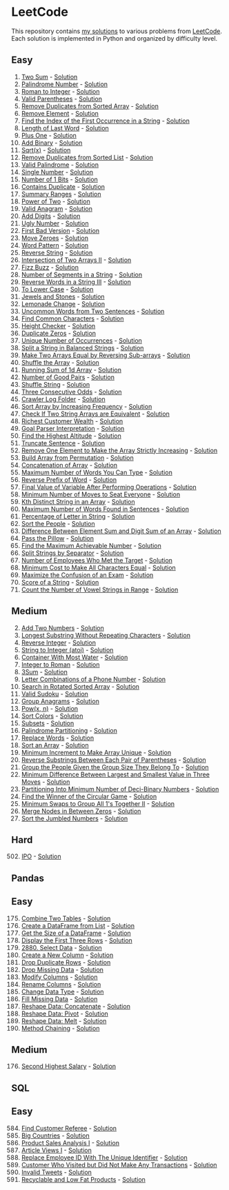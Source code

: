 # LeetCode
This repository contains [my solutions](https://leetcode.com/u/maxzbox/) to various problems from [LeetCode](https://leetcode.com/). Each solution is implemented in Python and organized by difficulty level.

## Easy
1. [Two Sum](https://leetcode.com/problems/two-sum) - [Solution](https://github.com/NazarovMM/LeetCode/blob/main/1.py)
9. [Palindrome Number](https://leetcode.com/problems/palindrome-number) - [Solution](https://github.com/NazarovMM/LeetCode/blob/main/9.py)
13. [Roman to Integer](https://leetcode.com/problems/roman-to-integer) - [Solution](https://github.com/NazarovMM/LeetCode/blob/main/13.py)
20. [Valid Parentheses](https://leetcode.com/problems/valid-parentheses) - [Solution](https://github.com/NazarovMM/LeetCode/blob/main/20.py)
26. [Remove Duplicates from Sorted Array](https://leetcode.com/problems/remove-duplicates-from-sorted-array) - [Solution](https://github.com/NazarovMM/LeetCode/blob/main/26.py)
27. [Remove Element](https://leetcode.com/problems/remove-element) - [Solution](https://github.com/NazarovMM/LeetCode/blob/main/27.py)
28. [Find the Index of the First Occurrence in a String](https://leetcode.com/problems/find-the-index-of-the-first-occurrence-in-a-string) - [Solution](https://github.com/NazarovMM/LeetCode/blob/main/28.py)
58. [Length of Last Word](https://leetcode.com/problems/length-of-last-word) - [Solution](https://github.com/NazarovMM/LeetCode/blob/main/58.py)
66. [Plus One](https://leetcode.com/problems/plus-one) - [Solution](https://github.com/NazarovMM/LeetCode/blob/main/66.py)
67. [Add Binary](https://leetcode.com/problems/add-binary) - [Solution](https://github.com/NazarovMM/LeetCode/blob/main/67.py)
69. [Sqrt(x)](https://leetcode.com/problems/sqrtx) - [Solution](https://github.com/NazarovMM/LeetCode/blob/main/69.py)
83. [Remove Duplicates from Sorted List](https://leetcode.com/problems/remove-duplicates-from-sorted-list) - [Solution](https://github.com/NazarovMM/LeetCode/blob/main/83.py)
125. [Valid Palindrome](https://leetcode.com/problems/valid-palindrome) - [Solution](https://github.com/NazarovMM/LeetCode/blob/main/125.py)
136. [Single Number](https://leetcode.com/problems/single-number) - [Solution](https://github.com/NazarovMM/LeetCode/blob/main/136.py)
191. [Number of 1 Bits](https://leetcode.com/problems/number-of-1-bits/description/) - [Solution](https://github.com/NazarovMM/LeetCode/blob/main/191.py)
217. [Contains Duplicate](https://leetcode.com/problems/contains-duplicate) - [Solution](https://github.com/NazarovMM/LeetCode/blob/main/217.py)
228. [Summary Ranges](https://leetcode.com/problems/summary-ranges) - [Solution](https://github.com/NazarovMM/LeetCode/blob/main/228.py)
231. [Power of Two](https://leetcode.com/problems/power-of-two) - [Solution](https://github.com/NazarovMM/LeetCode/blob/main/231.py)
242. [Valid Anagram](https://leetcode.com/problems/valid-anagram) - [Solution](https://github.com/NazarovMM/LeetCode/blob/main/242.py)
258. [Add Digits](https://leetcode.com/problems/add-digits) - [Solution](https://github.com/NazarovMM/LeetCode/blob/main/258.py)
263. [Ugly Number](https://leetcode.com/problems/ugly-number) - [Solution](https://github.com/NazarovMM/LeetCode/blob/main/263.py)
278. [First Bad Version](https://leetcode.com/problems/first-bad-version) - [Solution](https://github.com/NazarovMM/LeetCode/blob/main/278.py)
283. [Move Zeroes](https://leetcode.com/problems/move-zeroes/description/) - [Solution](https://github.com/NazarovMM/LeetCode/blob/main/283.py)
290. [Word Pattern](https://leetcode.com/problems/word-pattern/description) - [Solution](https://github.com/NazarovMM/LeetCode/blob/main/290.py)
344. [Reverse String](https://leetcode.com/problems/reverse-string) - [Solution](https://github.com/NazarovMM/LeetCode/blob/main/344.py)
350. [Intersection of Two Arrays II](https://leetcode.com/problems/intersection-of-two-arrays-ii) - [Solution](https://github.com/NazarovMM/LeetCode/blob/main/350.py)
412. [Fizz Buzz](https://leetcode.com/problems/fizz-buzz) - [Solution](https://github.com/NazarovMM/LeetCode/blob/main/412.py)
434. [Number of Segments in a String](https://leetcode.com/problems/number-of-segments-in-a-string) - [Solution](https://github.com/NazarovMM/LeetCode/blob/main/434.py)
557. [Reverse Words in a String III](https://leetcode.com/problems/reverse-words-in-a-string-iii) - [Solution](https://github.com/NazarovMM/LeetCode/blob/main/557.py)
709. [To Lower Case](https://leetcode.com/problems/to-lower-case) - [Solution](https://github.com/NazarovMM/LeetCode/blob/main/709.py)
771. [Jewels and Stones](https://leetcode.com/problems/jewels-and-stones) - [Solution](https://github.com/NazarovMM/LeetCode/blob/main/771.py)
860. [Lemonade Change](https://leetcode.com/problems/lemonade-change) - [Solution](https://github.com/NazarovMM/LeetCode/blob/main/860.py)
884. [Uncommon Words from Two Sentences](https://leetcode.com/problems/uncommon-words-from-two-sentences) - [Solution](https://github.com/NazarovMM/LeetCode/blob/main/884.py)
1002. [Find Common Characters](https://leetcode.com/problems/find-common-characters) - [Solution](https://github.com/NazarovMM/LeetCode/blob/main/1002.py)
1051. [Height Checker](https://leetcode.com/problems/height-checker) - [Solution](https://github.com/NazarovMM/LeetCode/blob/main/1051.py)
1089. [Duplicate Zeros](https://leetcode.com/problems/duplicate-zeros) - [Solution](https://github.com/NazarovMM/LeetCode/blob/main/1089.py)
1207. [Unique Number of Occurrences](https://leetcode.com/problems/unique-number-of-occurrences) - [Solution](https://github.com/NazarovMM/LeetCode/blob/main/1207.py)
1221. [Split a String in Balanced Strings](https://leetcode.com/problems/split-a-string-in-balanced-strings) - [Solution](https://github.com/NazarovMM/LeetCode/blob/main/1221.py)
1460. [Make Two Arrays Equal by Reversing Sub-arrays](https://leetcode.com/problems/make-two-arrays-equal-by-reversing-sub-arrays) - [Solution](https://github.com/NazarovMM/LeetCode/blob/main/1460.py)
1470. [Shuffle the Array](https://leetcode.com/problems/shuffle-the-array) - [Solution](https://github.com/NazarovMM/LeetCode/blob/main/1470.py)
1480. [Running Sum of 1d Array](https://leetcode.com/problems/running-sum-of-1d-array) - [Solution](https://github.com/NazarovMM/LeetCode/blob/main/1480.py)
1512. [Number of Good Pairs](https://leetcode.com/problems/number-of-good-pairs) - [Solution](https://github.com/NazarovMM/LeetCode/blob/main/1512.py)
1528. [Shuffle String](https://leetcode.com/problems/shuffle-string) - [Solution](https://github.com/NazarovMM/LeetCode/blob/main/1528.py)
1550. [Three Consecutive Odds](https://leetcode.com/problems/three-consecutive-odds) - [Solution](https://github.com/NazarovMM/LeetCode/blob/main/1550.py)
1598. [Crawler Log Folder](https://leetcode.com/problems/crawler-log-folder) - [Solution](https://github.com/NazarovMM/LeetCode/blob/main/1598.py)
1636. [Sort Array by Increasing Frequency](https://leetcode.com/problems/sort-array-by-increasing-frequency) - [Solution](https://github.com/NazarovMM/LeetCode/blob/main/1636.py)
1662. [Check If Two String Arrays are Equivalent](https://leetcode.com/problems/check-if-two-string-arrays-are-equivalent) - [Solution](https://github.com/NazarovMM/LeetCode/blob/main/1662.py)
1672. [Richest Customer Wealth](https://leetcode.com/problems/richest-customer-wealth) - [Solution](https://github.com/NazarovMM/LeetCode/blob/main/1672.py)
1678. [Goal Parser Interpretation](https://leetcode.com/problems/goal-parser-interpretation) - [Solution](https://github.com/NazarovMM/LeetCode/blob/main/1678.py)
1732. [Find the Highest Altitude](https://leetcode.com/problems/find-the-highest-altitude) - [Solution](https://github.com/NazarovMM/LeetCode/blob/main/1732.py)
1816. [Truncate Sentence](https://leetcode.com/problems/truncate-sentence) - [Solution](https://github.com/NazarovMM/LeetCode/blob/main/1816.py)
1909. [Remove One Element to Make the Array Strictly Increasing](https://leetcode.com/problems/remove-one-element-to-make-the-array-strictly-increasing) - [Solution](https://github.com/NazarovMM/LeetCode/blob/main/1909.py)
1920. [Build Array from Permutation](https://leetcode.com/problems/build-array-from-permutation) - [Solution](https://github.com/NazarovMM/LeetCode/blob/main/1920.py)
1929. [Concatenation of Array](https://leetcode.com/problems/concatenation-of-array) - [Solution](https://github.com/NazarovMM/LeetCode/blob/main/1929.py)
1935. [Maximum Number of Words You Can Type](https://leetcode.com/problems/maximum-number-of-words-you-can-type) - [Solution](https://github.com/NazarovMM/LeetCode/blob/main/1935.py)
2000. [Reverse Prefix of Word](https://leetcode.com/problems/reverse-prefix-of-word) - [Solution](https://github.com/NazarovMM/LeetCode/blob/main/2000.py)
2011. [Final Value of Variable After Performing Operations](https://leetcode.com/problems/final-value-of-variable-after-performing-operations) - [Solution](https://github.com/NazarovMM/LeetCode/blob/main/2011.py)
2037. [Minimum Number of Moves to Seat Everyone](https://leetcode.com/problems/minimum-number-of-moves-to-seat-everyone) - [Solution](https://github.com/NazarovMM/LeetCode/blob/main/2037.py)
2053. [Kth Distinct String in an Array](https://leetcode.com/problems/kth-distinct-string-in-an-array) - [Solution](https://github.com/NazarovMM/LeetCode/blob/main/2053.py)
2114. [Maximum Number of Words Found in Sentences](https://leetcode.com/problems/maximum-number-of-words-found-in-sentences) - [Solution](https://github.com/NazarovMM/LeetCode/blob/main/2114.py)
2278. [Percentage of Letter in String](https://leetcode.com/problems/percentage-of-letter-in-string) - [Solution](https://github.com/NazarovMM/LeetCode/blob/main/2278.py)
2418. [Sort the People](https://leetcode.com/problems/sort-the-people) - [Solution](https://github.com/NazarovMM/LeetCode/blob/main/2418.py)
2535. [Difference Between Element Sum and Digit Sum of an Array](https://leetcode.com/problems/difference-between-element-sum-and-digit-sum-of-an-array) - [Solution](https://github.com/NazarovMM/LeetCode/blob/main/2535.py)
2582. [Pass the Pillow](https://leetcode.com/problems/pass-the-pillow) - [Solution](https://github.com/NazarovMM/LeetCode/blob/main/2582.py)
2759. [Find the Maximum Achievable Number](https://leetcode.com/problems/find-the-maximum-achievable-number) - [Solution](https://github.com/NazarovMM/LeetCode/blob/main/2759.py)
2788. [Split Strings by Separator](https://leetcode.com/problems/split-strings-by-separator) - [Solution](https://github.com/NazarovMM/LeetCode/blob/main/2788.py)
2798. [Number of Employees Who Met the Target](https://leetcode.com/problems/number-of-employees-who-met-the-target) - [Solution](https://github.com/NazarovMM/LeetCode/blob/main/2798.py)
2942. [Minimum Cost to Make All Characters Equal](https://leetcode.com/problems/minimum-cost-to-make-all-characters-equal) - [Solution](https://github.com/NazarovMM/LeetCode/blob/main/2942.py)
3024. [Maximize the Confusion of an Exam](https://leetcode.com/problems/maximize-the-confusion-of-an-exam) - [Solution](https://github.com/NazarovMM/LeetCode/blob/main/3024.py)
3110. [Score of a String](https://leetcode.com/problems/score-of-a-string) - [Solution](https://github.com/NazarovMM/LeetCode/blob/main/3110.py)
3146. [Count the Number of Vowel Strings in Range](https://leetcode.com/problems/count-the-number-of-vowel-strings-in-range) - [Solution](https://github.com/NazarovMM/LeetCode/blob/main/3146.py)

## Medium
2. [Add Two Numbers](https://leetcode.com/problems/add-two-numbers) - [Solution](https://github.com/NazarovMM/LeetCode/blob/main/2.py)
3. [Longest Substring Without Repeating Characters](https://leetcode.com/problems/longest-substring-without-repeating-characters) - [Solution](https://github.com/NazarovMM/LeetCode/blob/main/3.py)
7. [Reverse Integer](https://leetcode.com/problems/reverse-integer) - [Solution](https://github.com/NazarovMM/LeetCode/blob/main/7.py)
8. [String to Integer (atoi)](https://leetcode.com/problems/string-to-integer-atoi) - [Solution](https://github.com/NazarovMM/LeetCode/blob/main/8.py)
11. [Container With Most Water](https://leetcode.com/problems/container-with-most-water) - [Solution](https://github.com/NazarovMM/LeetCode/blob/main/11.py)
12. [Integer to Roman](https://leetcode.com/problems/integer-to-roman) - [Solution](https://github.com/NazarovMM/LeetCode/blob/main/12.py)
15. [3Sum](https://leetcode.com/problems/3sum) - [Solution](https://github.com/NazarovMM/LeetCode/blob/main/15.py)
17. [Letter Combinations of a Phone Number](https://leetcode.com/problems/letter-combinations-of-a-phone-number) - [Solution](https://github.com/NazarovMM/LeetCode/blob/main/17.py)
33. [Search in Rotated Sorted Array](https://leetcode.com/problems/search-in-rotated-sorted-array) - [Solution](https://github.com/NazarovMM/LeetCode/blob/main/33.py)
36. [Valid Sudoku](https://leetcode.com/problems/valid-sudoku) - [Solution](https://github.com/NazarovMM/LeetCode/blob/main/36.py)
49. [Group Anagrams](https://leetcode.com/problems/group-anagrams) - [Solution](https://github.com/NazarovMM/LeetCode/blob/main/49.py)
50. [Pow(x, n)](https://leetcode.com/problems/powx-n) - [Solution](https://github.com/NazarovMM/LeetCode/blob/main/50.py)
75. [Sort Colors](https://leetcode.com/problems/sort-colors) - [Solution](https://github.com/NazarovMM/LeetCode/blob/main/75.py)
78. [Subsets](https://leetcode.com/problems/subsets) - [Solution](https://github.com/NazarovMM/LeetCode/blob/main/78.py)
131. [Palindrome Partitioning](https://leetcode.com/problems/palindrome-partitioning) - [Solution](https://github.com/NazarovMM/LeetCode/blob/main/131.py)
648. [Replace Words](https://leetcode.com/problems/replace-words) - [Solution](https://github.com/NazarovMM/LeetCode/blob/main/648.py)
912. [Sort an Array](https://leetcode.com/problems/sort-an-array) - [Solution](https://github.com/NazarovMM/LeetCode/blob/main/912.py)
945. [Minimum Increment to Make Array Unique](https://leetcode.com/problems/minimum-increment-to-make-array-unique) - [Solution](https://github.com/NazarovMM/LeetCode/blob/main/945.py)
1190. [Reverse Substrings Between Each Pair of Parentheses](https://leetcode.com/problems/reverse-substrings-between-each-pair-of-parentheses) - [Solution](https://github.com/NazarovMM/LeetCode/blob/main/1190.py)
1282. [Group the People Given the Group Size They Belong To](https://leetcode.com/problems/group-the-people-given-the-group-size-they-belong-to) - [Solution](https://github.com/NazarovMM/LeetCode/blob/main/1282.py)
1509. [Minimum Difference Between Largest and Smallest Value in Three Moves](https://leetcode.com/problems/minimum-difference-between-largest-and-smallest-value-in-three-moves) - [Solution](https://github.com/NazarovMM/LeetCode/blob/main/1509.py)
1689. [Partitioning Into Minimum Number of Deci-Binary Numbers](https://leetcode.com/problems/partitioning-into-minimum-number-of-deci-binary-numbers) - [Solution](https://github.com/NazarovMM/LeetCode/blob/main/1689.py)
1823. [Find the Winner of the Circular Game](https://leetcode.com/problems/find-the-winner-of-the-circular-game) - [Solution](https://github.com/NazarovMM/LeetCode/blob/main/1823.py)
2134. [Minimum Swaps to Group All 1's Together II](https://leetcode.com/problems/minimum-swaps-to-group-all-1s-together-ii) - [Solution](https://github.com/NazarovMM/LeetCode/blob/main/2134.py)
2181. [Merge Nodes in Between Zeros](https://leetcode.com/problems/merge-nodes-in-between-zeros) - [Solution](https://github.com/NazarovMM/LeetCode/blob/main/2181.py)
2191. [Sort the Jumbled Numbers](https://leetcode.com/problems/sort-the-jumbled-numbers) - [Solution](https://github.com/NazarovMM/LeetCode/blob/main/2191.py)

## Hard
502. [IPO](https://leetcode.com/problems/ipo) - [Solution](https://github.com/NazarovMM/LeetCode/blob/main/502.py)


## Pandas
## Easy
175. [Combine Two Tables](https://leetcode.com/problems/combine-two-tables) - [Solution](https://github.com/NazarovMM/LeetCode/blob/main/175.py)
2877. [Create a DataFrame from List](https://leetcode.com/problems/create-a-dataframe-from-list) - [Solution](https://github.com/NazarovMM/LeetCode/blob/main/2877.py)
2878. [Get the Size of a DataFrame](https://leetcode.com/problems/get-the-size-of-a-dataframe) - [Solution](https://github.com/NazarovMM/LeetCode/blob/main/2878.py)
2879. [Display the First Three Rows](https://leetcode.com/problems/display-the-first-three-rows) - [Solution](https://github.com/NazarovMM/LeetCode/blob/main/2879.py)
2880. [2880. Select Data](https://leetcode.com/problems/select-data/) - [Solution](https://github.com/NazarovMM/LeetCode/blob/main/2880.py)
2881. [Create a New Column](https://leetcode.com/problems/create-a-new-column/) - [Solution](https://github.com/NazarovMM/LeetCode/blob/main/2881.py)
2882. [Drop Duplicate Rows](https://leetcode.com/problems/drop-duplicate-rows) - [Solution](https://github.com/NazarovMM/LeetCode/blob/main/2882.py)
2883. [Drop Missing Data](https://leetcode.com/problems/drop-missing-data) - [Solution](https://github.com/NazarovMM/LeetCode/blob/main/2883.py)
2884. [Modify Columns](https://leetcode.com/problems/modify-columns) - [Solution](https://github.com/NazarovMM/LeetCode/blob/main/2884.py)
2885. [Rename Columns](https://leetcode.com/problems/rename-columns) - [Solution](https://github.com/NazarovMM/LeetCode/blob/main/2885.py)
2886. [Change Data Type](https://leetcode.com/problems/change-data-type) - [Solution](https://github.com/NazarovMM/LeetCode/blob/main/2886.py)
2887. [Fill Missing Data](https://leetcode.com/problems/fill-missing-data) - [Solution](https://github.com/NazarovMM/LeetCode/blob/main/2887.py)
2888. [Reshape Data: Concatenate](https://leetcode.com/problems/reshape-data-concatenate) - [Solution](https://github.com/NazarovMM/LeetCode/blob/main/2888.py)
2889. [Reshape Data: Pivot](https://leetcode.com/problems/reshape-data-pivot) - [Solution](https://github.com/NazarovMM/LeetCode/blob/main/2889.py)
2890. [Reshape Data: Melt](https://leetcode.com/problems/reshape-data-melt) - [Solution](https://github.com/NazarovMM/LeetCode/blob/main/2890.py)
2891. [Method Chaining](https://leetcode.com/problems/method-chaining) - [Solution](https://github.com/NazarovMM/LeetCode/blob/main/2891.py)


## Medium
176. [Second Highest Salary](https://leetcode.com/problems/second-highest-salary) - [Solution](https://github.com/NazarovMM/LeetCode/blob/main/176.py)


## SQL
## Easy
584. [Find Customer Referee](https://leetcode.com/problems/find-customer-referee) - [Solution](https://github.com/NazarovMM/LeetCode/blob/main/584.sql)
595. [Big Countries](https://leetcode.com/problems/big-countries) - [Solution](https://github.com/NazarovMM/LeetCode/blob/main/595.sql)
1068. [Product Sales Analysis I](https://leetcode.com/problems/product-sales-analysis-i) - [Solution](https://github.com/NazarovMM/LeetCode/blob/main/1068.sql)
1148. [Article Views I](https://leetcode.com/problems/article-views-i) - [Solution](https://github.com/NazarovMM/LeetCode/blob/main/1148.sql)
1378. [Replace Employee ID With The Unique Identifier](https://leetcode.com/problems/replace-employee-id-with-the-unique-identifier) - [Solution](https://github.com/NazarovMM/LeetCode/blob/main/1378.sql)
1581. [Customer Who Visited but Did Not Make Any Transactions](https://leetcode.com/problems/customer-who-visited-but-did-not-make-any-transactions) - [Solution](https://github.com/NazarovMM/LeetCode/blob/main/1581.sql)
1683. [Invalid Tweets](https://leetcode.com/problems/invalid-tweets) - [Solution](https://github.com/NazarovMM/LeetCode/blob/main/1683.sql)
1757. [Recyclable and Low Fat Products](https://leetcode.com/problems/recyclable-and-low-fat-products) - [Solution](https://github.com/NazarovMM/LeetCode/blob/main/1757.sql)